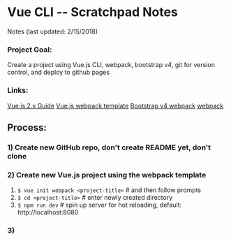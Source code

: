 # Vue CLI -- Scratchpad Notes
Notes (last updated: 2/15/2018)

### Project Goal:
Create a project using Vue.js CLI, webpack, bootstrap v4, git for version control, and deploy to github pages

### Links:

[Vue.js 2.x Guide](https://vuejs.org/v2/guide/installation.html#CLI)
[Vue.js webpack template](https://vuejs-templates.github.io/webpack/)
[Bootstrap v4 webpack](https://getbootstrap.com/docs/4.0/getting-started/webpack/)
[webpack](https://webpack.js.org/concepts/)

## Process:

### 1) Create new GitHub repo, don't create README yet, don't clone

### 2) Create new Vue.js project using the webpack template
1) `$ vue init webpack <project-title>` # and then follow prompts
2) `$ cd <project-title>`               # enter newly created directory
3) `$ npm run dev`                      # spin up server for hot reloading, default: http://localhost:8080

### 3)
